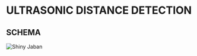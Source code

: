 # ULTRASONIC DISTANCE DETECTION
## SCHEMA
![Shiny Jaban](https://user-images.githubusercontent.com/89015461/196698847-81b90028-511d-4ec0-a26b-49a5ee1f6d2b.png)
